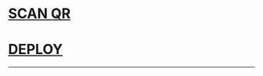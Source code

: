 # [SCAN QR](https://qr-new.vercel.app)

# [DEPLOY](https://heroku.com/deploy?template=https://github.com/Alien-Alfa/test-md.git) 

---